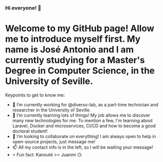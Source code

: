 ### Hi everyone! 👋

# Welcome to my GitHub page! Allow me to introduce myself first. My name is José Antonio and I am currently studying for a Master's Degree in Computer Science, in the University of Seville.

Keypoints to get to know me:

- 🔭 I’m currently working for @diverso-lab, as a part-time technician and researcher in the University of Seville. 
- 🌱 I’m currently learning lots of things! My job allows me to discover many new technologies for me. To mention a few, I'm learning about Laravel, Docker and microservices, CI/CD and how to become a good doctoral student!
- 👯 I’m looking to collaborate on everything! I am always open to help in open-source projects, just message me!
- 📫 All my contact info is in the left, so I will be waiting your message!
- ⚡ Fun fact: Kanouté >> Juanmi :smirk:
